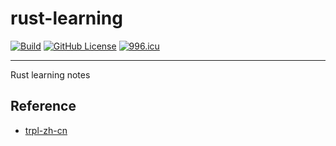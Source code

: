 # rust-learning

[![Build](https://github.com/KaiserLancelot/rust-learning/actions/workflows/build.yml/badge.svg)](https://github.com/KaiserLancelot/rust-learning/actions/workflows/build.yml)
[![GitHub License](https://img.shields.io/github/license/KaiserLancelot/rust-learning)](https://github.com/KaiserLancelot/rust-learning/blob/main/LICENSE)
[![996.icu](https://img.shields.io/badge/link-996.icu-red.svg)](https://996.icu)

---

Rust learning notes

## Reference

- [trpl-zh-cn](https://github.com/KaiserY/trpl-zh-cn)
